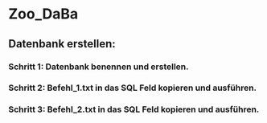 # Zoo_DaBa
## Datenbank erstellen:
### Schritt 1: Datenbank benennen und erstellen.
### Schritt 2: Befehl_1.txt in das SQL Feld kopieren und ausführen.
### Schritt 3: Befehl_2.txt in das SQL Feld kopieren und ausführen.
